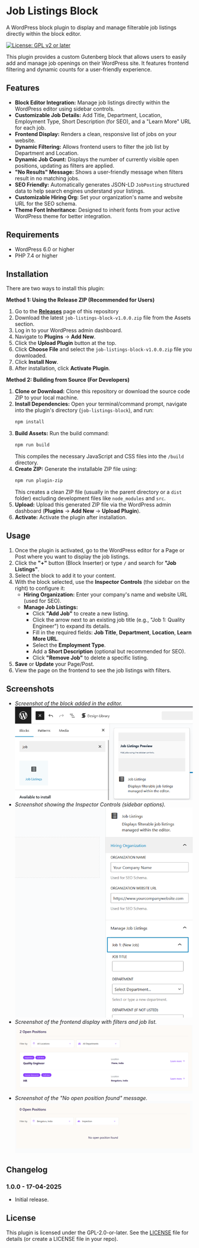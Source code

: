 # Job Listings Block

A WordPress block plugin to display and manage filterable job listings directly within the block editor.

[![License: GPL v2 or later](https://img.shields.io/badge/License-GPL%20v2%20or%20later-blue.svg)](https://www.gnu.org/licenses/gpl-2.0.html)

This plugin provides a custom Gutenberg block that allows users to easily add and manage job openings on their WordPress site. It features frontend filtering and dynamic counts for a user-friendly experience.

## Features

*   **Block Editor Integration:** Manage job listings directly within the WordPress editor using sidebar controls.
*   **Customizable Job Details:** Add Title, Department, Location, Employment Type, Short Description (for SEO), and a "Learn More" URL for each job.
*   **Frontend Display:** Renders a clean, responsive list of jobs on your website.
*   **Dynamic Filtering:** Allows frontend users to filter the job list by Department and Location.
*   **Dynamic Job Count:** Displays the number of currently visible open positions, updating as filters are applied.
*   **"No Results" Message:** Shows a user-friendly message when filters result in no matching jobs.
*   **SEO Friendly:** Automatically generates JSON-LD `JobPosting` structured data to help search engines understand your listings.
*   **Customizable Hiring Org:** Set your organization's name and website URL for the SEO schema.
*   **Theme Font Inheritance:** Designed to inherit fonts from your active WordPress theme for better integration.

## Requirements

*   WordPress 6.0 or higher
*   PHP 7.4 or higher

## Installation

There are two ways to install this plugin:

**Method 1: Using the Release ZIP (Recommended for Users)**

1.  Go to the **[Releases](https://github.com/boopathirbk/Job-Listing-WordPress-Block-Plugin/releases)** page of this repository
2.  Download the latest `job-listings-block-v1.0.0.zip` file from the Assets section.
3.  Log in to your WordPress admin dashboard.
4.  Navigate to **Plugins** -> **Add New**.
5.  Click the **Upload Plugin** button at the top.
6.  Click **Choose File** and select the `job-listings-block-v1.0.0.zip` file you downloaded.
7.  Click **Install Now**.
8.  After installation, click **Activate Plugin**.

**Method 2: Building from Source (For Developers)**

1.  **Clone or Download:** Clone this repository or download the source code ZIP to your local machine.
2.  **Install Dependencies:** Open your terminal/command prompt, navigate into the plugin's directory (`job-listings-block`), and run:
    ```bash
    npm install
    ```
3.  **Build Assets:** Run the build command:
    ```bash
    npm run build
    ```
    This compiles the necessary JavaScript and CSS files into the `/build` directory.
4.  **Create ZIP:** Generate the installable ZIP file using:
    ```bash
    npm run plugin-zip
    ```
    This creates a clean ZIP file (usually in the parent directory or a `dist` folder) excluding development files like `node_modules` and `src`.
5.  **Upload:** Upload this generated ZIP file via the WordPress admin dashboard (**Plugins** -> **Add New** -> **Upload Plugin**).
6.  **Activate:** Activate the plugin after installation.

## Usage

1.  Once the plugin is activated, go to the WordPress editor for a Page or Post where you want to display the job listings.
2.  Click the **"+"** button (Block Inserter) or type `/` and search for **"Job Listings"**.
3.  Select the block to add it to your content.
4.  With the block selected, use the **Inspector Controls** (the sidebar on the right) to configure it:
    *   **Hiring Organization:** Enter your company's name and website URL (used for SEO).
    *   **Manage Job Listings:**
        *   Click **"Add Job"** to create a new listing.
        *   Click the arrow next to an existing job title (e.g., "Job 1: Quality Engineer") to expand its details.
        *   Fill in the required fields: **Job Title**, **Department**, **Location**, **Learn More URL**.
        *   Select the **Employment Type**.
        *   Add a **Short Description** (optional but recommended for SEO).
        *   Click **"Remove Job"** to delete a specific listing.
5.  **Save** or **Update** your Page/Post.
6.  View the page on the frontend to see the job listings with filters.

## Screenshots

*   *Screenshot of the block added in the editor.*
![Screenshot of the block added in the editor.](image.png)
*   *Screenshot showing the Inspector Controls (sidebar options).*
![Screenshot showing the Inspector Controls](image-1.png)
*   *Screenshot of the frontend display with filters and job list.*
![Screenshot of the frontend display with filters and job list.](image-2.png)
*   *Screenshot of the "No open position found" message.*
![Screenshot of the frontend display with filters and job list.](image-3.png)

## Changelog

### 1.0.0 - 17-04-2025
*   Initial release.

## License

This plugin is licensed under the GPL-2.0-or-later.
See the [LICENSE](https://www.gnu.org/licenses/gpl-2.0.html) file for details (or create a LICENSE file in your repo).